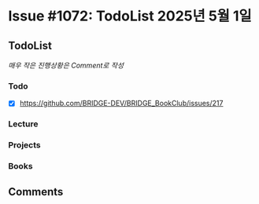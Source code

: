 # Issue #1072: TodoList 2025년 5월 1일

## TodoList

*매우 작은 진행상황은 Comment로 작성*

### Todo  

- [x] https://github.com/BRIDGE-DEV/BRIDGE_BookClub/issues/217

### Lecture

### Projects

### Books


## Comments

